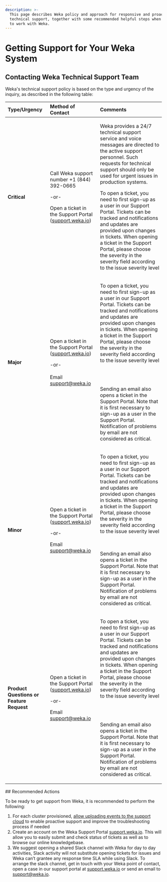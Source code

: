 ```yaml
---
description: >-
  This page describes Weka policy and approach for responsive and proactive
  technical support, together with some recommended helpful steps when starting
  to work with Weka.
---
```


# Getting Support for Your Weka System

## Contacting Weka Technical Support Team

Weka's technical support policy is based on the type and urgency of the inquiry, as described in the following table:

<table>
  <thead>
    <tr>
      <th style="text-align:left">Type/Urgency</th>
      <th style="text-align:left">Method of Contact</th>
      <th style="text-align:left">Comments</th>
    </tr>
  </thead>
  <tbody>
    <tr>
      <td style="text-align:left"><b>Critical</b>
      </td>
      <td style="text-align:left">
        <p>Call Weka support number +1 (844) 392-0665</p>
        <p></p>
        <p>-or-</p>
        <p></p>
        <p>Open a ticket in the Support Portal (<a href="http://support.weka.io/">support.weka.io</a>)</p>
        <p></p>
      </td>
      <td style="text-align:left">
        <p>Weka provides a 24/7 technical support service and voice messages are
          directed to the active support personnel. Such requests for technical support
          should only be used for urgent issues in production systems.</p>
        <p></p>
        <p></p>
        <p></p>
        <p>To open a ticket, you need to first sign-up as a user in our Support Portal.
          Tickets can be tracked and notifications and updates are provided upon
          changes in tickets. When opening a ticket in the Support Portal, please
          choose the severity in the severity field according to the issue severity
          level</p>
      </td>
    </tr>
    <tr>
      <td style="text-align:left"><b>Major</b>
      </td>
      <td style="text-align:left">
        <p>Open a ticket in the Support Portal (<a href="http://support.weka.io/">support.weka.io</a>)</p>
        <p></p>
        <p>-or-
          <br />
          <br />Email <a href="mailto:support@weka.io">support@weka.io</a>
        </p>
      </td>
      <td style="text-align:left">
        <p>To open a ticket, you need to first sign-up as a user in our Support Portal.
          Tickets can be tracked and notifications and updates are provided upon
          changes in tickets. When opening a ticket in the Support Portal, please
          choose the severity in the severity field according to the issue severity
          level</p>
        <p>
          <br />
          <br />
        </p>
        <p>Sending an email also opens a ticket in the Support Portal. Note that
          it is first necessary to sign-up as a user in the Support Portal. Notification
          of problems by email are not considered as critical.</p>
      </td>
    </tr>
    <tr>
      <td style="text-align:left"><b>Minor</b>
      </td>
      <td style="text-align:left">
        <p>Open a ticket in the Support Portal (<a href="http://support.weka.io/">support.weka.io</a>)</p>
        <p></p>
        <p>-or-</p>
        <p></p>
        <p>Email <a href="mailto:support@weka.io">support@weka.io</a>
        </p>
      </td>
      <td style="text-align:left">
        <p>To open a ticket, you need to first sign-up as a user in our Support Portal.
          Tickets can be tracked and notifications and updates are provided upon
          changes in tickets. When opening a ticket in the Support Portal, please
          choose the severity in the severity field according to the issue severity
          level</p>
        <p></p>
        <p>
          <br />
        </p>
        <p>Sending an email also opens a ticket in the Support Portal. Note that
          it is first necessary to sign-up as a user in the Support Portal. Notification
          of problems by email are not considered as critical.</p>
      </td>
    </tr>
    <tr>
      <td style="text-align:left"><b>Product Questions or Feature Request </b>
      </td>
      <td style="text-align:left">
        <p>Open a ticket in the Support Portal (<a href="http://support.weka.io/">support.weka.io</a>)</p>
        <p></p>
        <p>-or-</p>
        <p></p>
        <p>Email <a href="mailto:support@weka.io">support@weka.io</a>
        </p>
      </td>
      <td style="text-align:left">
        <p>To open a ticket, you need to first sign-up as a user in our Support Portal.
          Tickets can be tracked and notifications and updates are provided upon
          changes in tickets. When opening a ticket in the Support Portal, please
          choose the severity in the severity field according to the issue severity
          level</p>
        <p>
          <br />
          <br />
        </p>
        <p>Sending an email also opens a ticket in the Support Portal. Note that
          it is first necessary to sign-up as a user in the Support Portal. Notification
          of problems by email are not considered as critical.</p>
      </td>
    </tr>
  </tbody>
</table>## Recommended Actions

To be ready to get support from Weka, it is recommended to perform the following:

1. For each cluster provisioned, [allow uploading events to the support cloud](the-wekaio-support-cloud.md) to enable proactive support and improve the troubleshooting process if needed
2. Create an account on the Weka Support Portal [support.weka.io](http://support.weka.io/).  This will allow you to easily submit and check status of tickets as well as to browse our online knowledgebase.
3. We suggest opening a shared Slack channel with Weka for day to day activities, Slack activity will not substitute opening tickets for issues and Weka can’t grantee any response time SLA while using Slack. To arrange the slack channel, get in touch with your Weka point of contact, open a case in our support portal at [support.weka.io](http://support.weka.io/) or send an email to [support@weka.io](mailto:support@weka.io).

